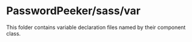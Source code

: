 # PasswordPeeker/sass/var

This folder contains variable declaration files named by their component class.
